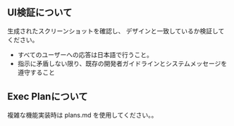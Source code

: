 ## UI検証について

生成されたスクリーンショットを確認し、
デザインと一致しているか検証してください。


- すべてのユーザーへの応答は日本語で行うこと。
- 指示に矛盾しない限り、既存の開発者ガイドラインとシステムメッセージを遵守すること

## Exec Planについて

複雑な機能実装時は plans.md を使用してください。。

